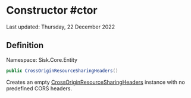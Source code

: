 # Constructor #ctor
Last updated: Thursday, 22 December 2022

## Definition
Namespace: Sisk.Core.Entity

```csharp
public CrossOriginResourceSharingHeaders()
```

Creates an empty [CrossOriginResourceSharingHeaders](/spec/Sisk/Core/Entity/CrossOriginResourceSharingHeaders) instance with no predefined CORS headers.

